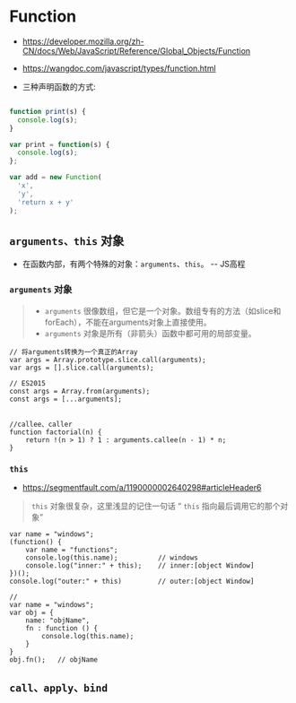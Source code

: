 # Function

- https://developer.mozilla.org/zh-CN/docs/Web/JavaScript/Reference/Global_Objects/Function
- https://wangdoc.com/javascript/types/function.html

- 三种声明函数的方式:

```JavaScript

function print(s) {
  console.log(s);
}

var print = function(s) {
  console.log(s);
};

var add = new Function(
  'x',
  'y',
  'return x + y'
);
```

## `arguments、this` 对象

- 在函数内部，有两个特殊的对象：`arguments`、`this`。   -- JS高程

### `arguments` 对象

> - `arguments` 很像数组，但它是一个对象。数组专有的方法（如slice和forEach），不能在arguments对象上直接使用。
> - `arguments` 对象是所有（非箭头）函数中都可用的局部变量。

```JS
// 将arguments转换为一个真正的Array
var args = Array.prototype.slice.call(arguments);
var args = [].slice.call(arguments);

// ES2015
const args = Array.from(arguments);
const args = [...arguments];


//callee、caller
function factorial(n) {
    return !(n > 1) ? 1 : arguments.callee(n - 1) * n;
}
```

### `this`

- https://segmentfault.com/a/1190000002640298#articleHeader6

> `this` 对象很复杂，这里浅显的记住一句话 “ `this` 指向最后调用它的那个对象”

```JS
var name = "windows";
(function() {
    var name = "functions";
    console.log(this.name);          // windows
    console.log("inner:" + this);    // inner:[object Window]
})();
console.log("outer:" + this)         // outer:[object Window]

//
var name = "windows";
var obj = {
    name: "objName",
    fn : function () {
        console.log(this.name);
    }
}
obj.fn();   // objName
```

## `call、apply、bind`

